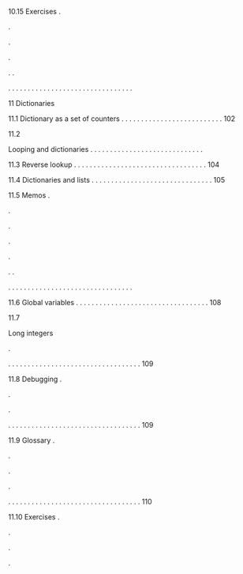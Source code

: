 10.15 Exercises .

.

.

.

. .

. . . . . . . . . . . . . . . . . . . . . . . . . . . . . . . .

11 Dictionaries

11.1 Dictionary as a set of counters . . . . . . . . . . . . . . . . . . . . . . . . . . 102

11.2

Looping and dictionaries . . . . . . . . . . . . . . . . . . . . . . . . . . . . .

11.3 Reverse lookup . . . . . . . . . . . . . . . . . . . . . . . . . . . . . . . . . . 104

11.4 Dictionaries and lists . . . . . . . . . . . . . . . . . . . . . . . . . . . . . . . 105

11.5 Memos .

.

.

.

.

. .

. . . . . . . . . . . . . . . . . . . . . . . . . . . . . . . .

11.6 Global variables . . . . . . . . . . . . . . . . . . . . . . . . . . . . . . . . . . 108

11.7

Long integers

.

. . . . . . . . . . . . . . . . . . . . . . . . . . . . . . . . . . 109

11.8 Debugging .

.

.

. . . . . . . . . . . . . . . . . . . . . . . . . . . . . . . . . . 109

11.9 Glossary .

.

.

.

. . . . . . . . . . . . . . . . . . . . . . . . . . . . . . . . . . 110

11.10 Exercises .

.

.

.